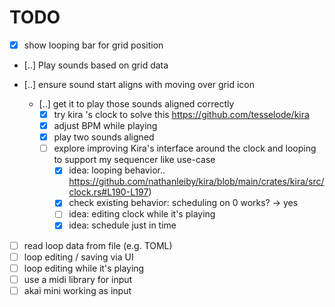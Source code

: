 # TODO

- [x] show looping bar for grid position
- [..] Play sounds based on grid data

- [..] ensure sound start aligns with moving over grid icon
  - [..] get it to play those sounds aligned correctly
    - [x] try kira 's clock to solve this https://github.com/tesselode/kira
    - [x] adjust BPM while playing
    - [x] play two sounds aligned
    - [ ] explore improving Kira's interface around the clock and looping to support my sequencer like use-case
      - [x] idea: looping behavior.. https://github.com/nathanleiby/kira/blob/main/crates/kira/src/clock.rs#L190-L197)
      - [x] check existing behavior: scheduling on 0 works? -> yes
      - [ ] idea: editing clock while it's playing
      - [x] idea: schedule just in time
- [ ] read loop data from file (e.g. TOML)
- [ ] loop editing / saving via UI
- [ ] loop editing while it's playing
- [ ] use a midi library for input
- [ ] akai mini working as input
